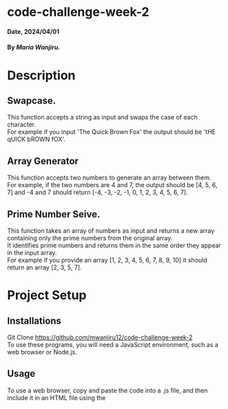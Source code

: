 # code-challenge-week-2

#### Date, 2024/04/01

#### By *Maria Wanjiru.*

# Description

 ## Swapcase.
This function accepts a string as input and swaps the case of each character. 
<br />For example if you input 'The Quick Brown Fox' the output should be 'tHE qUICK bROWN fOX'.

## Array Generator
This function accepts two numbers to generate an array between them. 
<br />For example, if the two numbers are 4 and 7, the output should be [4, 5, 6, 7] and -4 and 7 should return [-4, -3, -2, -1, 0, 1, 2, 3, 4, 5, 6, 7].

## Prime Number Seive.
This function takes an array of numbers as input and returns a new array containing only the prime numbers from the original array. 
<br />It identifies prime numbers and returns them in the same order they appear in the input array.
<br />For example if you provide an array [1, 2, 3, 4, 5, 6, 7, 8, 9, 10] it should return an array [2, 3, 5, 7].
# Project Setup

## Installations
Git Clone https://github.com/mwanjiru12/code-challenge-week-2
<br />To use these programs, you will need a JavaScript environment, such as a web browser or Node.js.

## Usage
To use a web browser, copy and paste the code into a .js file, and then include it in an HTML file using the <script> tag.
<br />To use Node.js, install the Node.js runtime and ensure that you have Node.js version 10 or higher. 
<br /> Then, create a new directory and run npm init -y to create a new package.json file. Next, save the code to a .js file in the same directory, and run node (filename).js to execute the code.

## Technologies used
Github 
<br />Javascript

 ## Author
Maria Wanjiru
<br />https://github.com/mwanjiru12

## License
This project is licensed under the MIT License - see the LICENSE.md file for details
Copyright (c) 2024